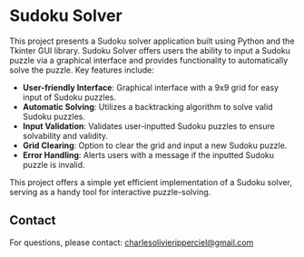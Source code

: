 # Sudoku Solver

This project presents a Sudoku solver application built using Python and the Tkinter GUI library. Sudoku Solver offers users the ability to input a Sudoku puzzle via a graphical interface and provides functionality to automatically solve the puzzle. Key features include:

- **User-friendly Interface**: Graphical interface with a 9x9 grid for easy input of Sudoku puzzles.
- **Automatic Solving**: Utilizes a backtracking algorithm to solve valid Sudoku puzzles.
- **Input Validation**: Validates user-inputted Sudoku puzzles to ensure solvability and validity.
- **Grid Clearing**: Option to clear the grid and input a new Sudoku puzzle.
- **Error Handling**: Alerts users with a message if the inputted Sudoku puzzle is invalid.

This project offers a simple yet efficient implementation of a Sudoku solver, serving as a handy tool for interactive puzzle-solving.

## Contact

For questions, please contact: charlesolivieripperciel@gmail.com
